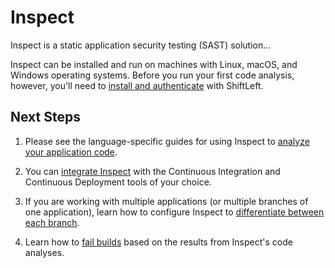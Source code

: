 # Inspect

Inspect is a static application security testing (SAST) solution...

Inspect can be installed and run on machines with Linux, macOS, and Windows operating systems. Before you run your first code analysis, however, you'll need to [install and authenticate](/inspect/getting-started/getting-started.md) with ShiftLeft.

## Next Steps

1. Please see the language-specific guides for using Inspect to [analyze your application code](/inspect/analyzing-applications/analyzing-applications.md).

2. You can [integrate Inspect](inspect/integrations/integrations.md) with the Continuous Integration and Continuous Deployment tools of your choice.

3. If you are working with multiple applications (or multiple branches of one application), learn how to configure Inspect to [differentiate between each branch](/inspect/integrations/branch-names.md).

4. Learn how to [fail builds](/inspect/integrations/failing-builds.md) based on the results from Inspect's code analyses.
